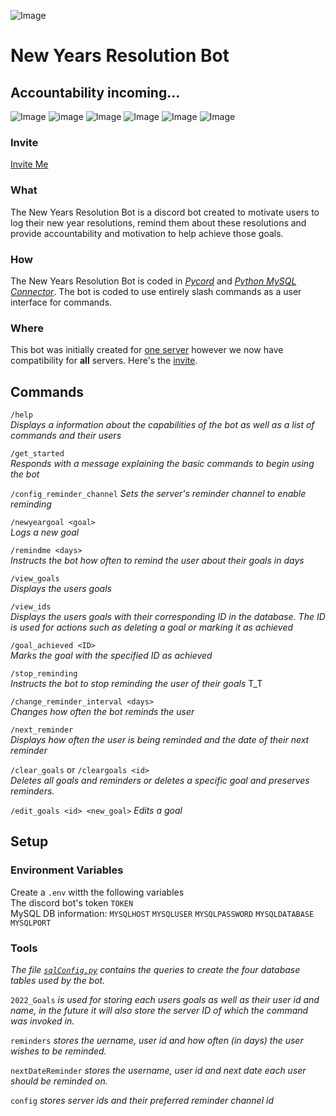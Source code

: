 
![Image](https://cdn.discordapp.com/emojis/925286931221344256.png?size=60 "lezgoo")
# New Years Resolution Bot #
Accountability incoming...
-----------
![Image](https://img.shields.io/badge/License-GPLv3-blue.svg?style=for-the-badge&logo=gnu)
![image](https://img.shields.io/github/v/release/TechWiz-3/newYearsResolutionBot?color=green&logo=semantic-release&sort=semver&style=for-the-badge)
![Image](https://img.shields.io/github/last-commit/TechWiz-3/newYearsResolutionBot?color=yellow&logo=github&style=for-the-badge)
![Image](https://img.shields.io/github/commit-activity/m/TechWiz-3/newYearsResolutionBot?color=yellowgreen&logo=git&style=for-the-badge)
![Image](https://img.shields.io/badge/python-3.9-informational?style=for-the-badge&logo=python&logoColor=yellow)
![Image](https://img.shields.io/badge/Host-Railway-blueviolet?style=for-the-badge&logo=railway)
### Invite
<a class="btn btn-success" href="https://discord.com/api/oauth2/authorize?client_id=922767657265168394&permissions=2147838976&scope=applications.commands%20bot" role="button">Invite Me</a>
### What
The New Years Resolution Bot is a discord bot created to motivate users to log their new year resolutions, remind them about these resolutions and provide accountability and motivation to help achieve those goals. 

### How

The New Years Resolution Bot is coded in [*Pycord*](https://github.com/Pycord-Development/pycord) and [*Python MySQL Connector*](https://dev.mysql.com/doc/connector-python/en/). The bot is coded to use entirely slash commands as a user interface for commands.

### Where

This bot was initially created for [one server](https://discord.gg/7Pjjf2XTFw) however we now have compatibility for **all** servers. Here's the [invite](https://discord.com/api/oauth2/authorize?client_id=922767657265168394&permissions=2147838976&scope=applications.commands%20bot).

## Commands

`/help`  
*Displays a information about the capabilities of the bot as well as a list of commands and their users*

`/get_started`  
*Responds with a message explaining the basic commands to begin using the bot*  

`/config_reminder_channel`
*Sets the server's reminder channel to enable reminding*

`/newyeargoal <goal>`  
*Logs a new goal*  

`/remindme <days>`  
*Instructs the bot how often to remind the user about their goals in days*  

`/view_goals`  
*Displays the users goals*  

`/view_ids`  
*Displays the users goals with their corresponding ID in the database. The ID is used for actions such as deleting a goal or marking it as achieved*  

`/goal_achieved <ID>`  
*Marks the goal with the specified ID as achieved*  

`/stop_reminding`  
*Instructs the bot to stop reminding the user of their goals* T_T  

`/change_reminder_interval <days>`  
*Changes how often the bot reminds the user*  
  
`/next_reminder`  
*Displays how often the user is being reminded and the date of their next reminder*

`/clear_goals` or   `/cleargoals <id>`  
*Deletes all goals and reminders or deletes a specific goal and preserves reminders.*

`/edit_goals <id> <new_goal>`
*Edits a goal*

## Setup
### Environment Variables
 
Create a `.env` witth the following variables  
The discord bot's token `TOKEN`    
MySQL DB information: `MYSQLHOST` `MYSQLUSER` `MYSQLPASSWORD` `MYSQLDATABASE` `MYSQLPORT`    

### Tools

*The file [`sqlConfig.py`](https://github.com/TechWiz-3/newYearsResolutionBot/blob/main/tools/sqlConfig.py) contains the queries to create the four database tables used by the bot.*  

`2022_Goals` *is used for storing each users goals as well as their user id and name, in the future it will also store the server ID of which the command was invoked in.*  

`reminders` *stores the uername, user id and how often (in days) the user wishes to be reminded.*  

`nextDateReminder` *stores the username, user id and next date each user should be reminded on.*    
  
`config` *stores server ids and their preferred reminder channel id*
